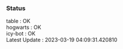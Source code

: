 ### Status


table : OK  
hogwarts : OK  
icy-bot : OK  
Latest Update : 2023-03-19 04:09:31.420810
